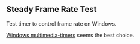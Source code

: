 #

## Steady Frame Rate Test

Test timer to control frame rate on Windows.

[Windows multimedia-timers](https://docs.microsoft.com/en-us/windows/win32/multimedia/multimedia-timers) seems the best choice.
